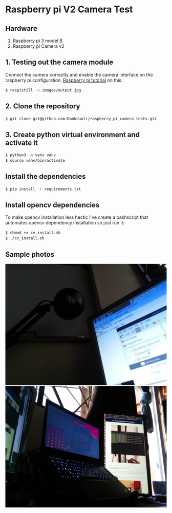 # Raspberry pi V2 Camera Test
## Hardware
1. Raspberry pi 3 model B
2. Raspberry pi Camera v2

## 1. Testing out the camera module
Connect the camera correctly and enable the camera interface on the raspberry pi configuration. [Raspberry pi tutorial](https://projects.raspberrypi.org/en/projects/getting-started-with-picamera) on this.
```bash
$ raspistill -o images/output.jpg
```
## 2. Clone the repository
```bash
$ git clone git@github.com:DanNduati/raspberry_pi_camera_tests.git 
```
## 3. Create python virtual environment and activate it
```bash
$ python3 -m venv venv
$ source venv/bin/activate
```
## Install the dependencies
```bash
$ pip install -r requirements.txt
```
## Install opencv dependencies
To make opencv installation less hectic i've create a bashscript that automates opencv dependency installation so just run it:
```bash
$ chmod +x cv_install.sh
$ ./cv_install.sh
```
## Sample photos
<img src="images/image.jpg"></img>
<img src="images/output.jpg"></img>
